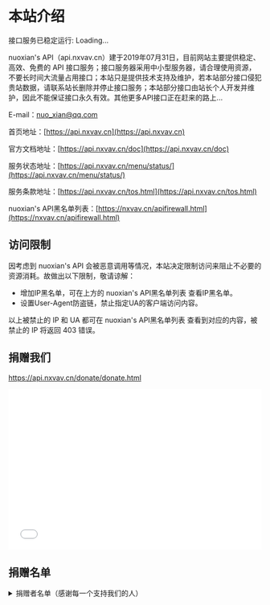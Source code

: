 # 本站介绍

<span id="runtime_span">接口服务已稳定运行: Loading...</span>

nuoxian's API（api.nxvav.cn）建于2019年07月31日，目前网站主要提供稳定、高效、免费的 API 接口服务；接口服务器采用中小型服务器，请合理使用资源，不要长时间大流量占用接口；本站只是提供技术支持及维护，若本站部分接口侵犯贵站数据，请联系站长删除并停止接口服务；本站部分接口由站长个人开发并维护，因此不能保证接口永久有效。其他更多API接口正在赶来的路上...

E-mail：[nuo_xian@qq.com](mailto:nuo_xian@qq.com)

首页地址：[https://api.nxvav.cn](https://api.nxvav.cn)

官方文档地址：[https://api.nxvav.cn/doc](https://api.nxvav.cn/doc)

服务状态地址：[https://api.nxvav.cn/menu/status/](https://api.nxvav.cn/menu/status/)

服务条款地址：[https://api.nxvav.cn/tos.html](https://api.nxvav.cn/tos.html)

nuoxian's API黑名单列表：[https://nxvav.cn/apifirewall.html](https://nxvav.cn/apifirewall.html)

## 访问限制

因考虑到 nuoxian's API 会被恶意调用等情况，本站决定限制访问来阻止不必要的资源消耗。故做出以下限制，敬请谅解：

* 增加IP黑名单，可在上方的 nuoxian's API黑名单列表 查看IP黑名单。
* 设置User-Agent防盗链，禁止指定UA的客户端访问内容。

以上被禁止的 IP 和 UA 都可在 nuoxian's API黑名单列表 查看到对应的内容，被禁止的 IP 将返回 403 错误。

## 捐赠我们

<a href="https://api.nxvav.cn/donate/donate.html" target="_blank">https://api.nxvav.cn/donate/donate.html</a>

<iframe src="../donate/donate.html" style="overflow-x:hidden;overflow-y:hidden; border:0xp none #fff; min-height:320px; width:100%;" frameborder="0" scrolling="no"></iframe>

## 捐赠名单

<details>
<summary>捐赠者名单（感谢每一个支持我们的人）</summary>

感谢对于本站的支持与帮助！

| 捐赠者 | 金额  | 时间 |  捐赠方式  | 备注  |
| ------ | ---- | ---- |  -------- | ---- |
| weclont | ￥10 | 2021/06/12  | 支付宝 | 感谢贵站提供服务 |
| weclont | ￥20 | 2024/05/18  | 支付宝 |  |

</details>